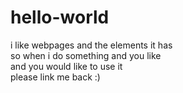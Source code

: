 # hello-world
i like webpages and the elements it has<br>
so when i do something and you like<br>
and you would like to use it<br>
please link me back :)<br>

